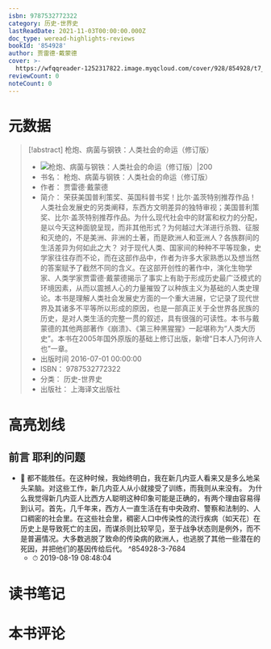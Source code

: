 ```yaml
---
isbn: 9787532772322
category: 历史-世界史
lastReadDate: 2021-11-03T00:00:00.000Z
doc_type: weread-highlights-reviews
bookId: '854928'
author: 贾雷德·戴蒙德
cover: >-
  https://wfqqreader-1252317822.image.myqcloud.com/cover/928/854928/t7_854928.jpg
reviewCount: 0
noteCount: 0
---
```

# 元数据
> [!abstract] 枪炮、病菌与钢铁：人类社会的命运（修订版）
> - ![ 枪炮、病菌与钢铁：人类社会的命运（修订版）|200](https://wfqqreader-1252317822.image.myqcloud.com/cover/928/854928/t7_854928.jpg)
> - 书名： 枪炮、病菌与钢铁：人类社会的命运（修订版）
> - 作者： 贾雷德·戴蒙德
> - 简介： 荣获美国普利策奖、英国科普书奖！比尔·盖茨特别推荐作品！人类社会发展史的另类阐释，东西方文明差异的独特审视；美国普利策奖、比尔·盖茨特别推荐作品。为什么现代社会中的财富和权力的分配，是以今天这种面貌呈现，而非其他形式？为何越过大洋进行杀戮、征服和灭绝的，不是美洲、非洲的土著，而是欧洲人和亚洲人？各族群间的生活差异为何如此之大？ 对于现代人类、国家间的种种不平等现象，史学家往往存而不论，而在这部作品中，作者为许多大家熟悉以及想当然的答案赋予了截然不同的含义。在这部开创性的著作中，演化生物学家、人类学家贾雷德·戴蒙德揭示了事实上有助于形成历史最广泛模式的环境因素，从而以震撼人心的力量摧毁了以种族主义为基础的人类史理论。本书是理解人类社会发展史方面的一个重大进展，它记录了现代世界及其诸多不平等所以形成的原因，也是一部真正关于全世界各民族的历史，是对人类生活的完整一贯的叙述，具有很强的可读性。本书与戴蒙德的其他两部著作《崩溃》、《第三种黑猩猩》一起堪称为“人类大历史”。本书在2005年国外原版的基础上修订出版，新增“日本人乃何许人也”一章。
> - 出版时间 2016-07-01 00:00:00
> - ISBN： 9787532772322
> - 分类： 历史-世界史
> - 出版社： 上海译文出版社

# 高亮划线

## 前言 耶利的问题


- 📌 都不能胜任。在这种时候，我始终明白，我在新几内亚人看来又是多么地呆头呆脑。对这些工作，新几内亚人从小就接受了训练，而我则从来没有。
为什么我觉得新几内亚人比西方人聪明这种印象可能是正确的，有两个理由容易得到认可。首先，几千年来，西方人一直生活在有中央政府、警察和法制的、人口稠密的社会里。在这些社会里，稠密人口中传染性的流行疾病（如天花）在历史上是导致死亡的主因，而谋杀则比较罕见，至于战争状态则是例外，而不是普遍情况。大多数逃脱了致命的传染病的欧洲人，也逃脱了其他一些潜在的死因，并把他们的基因传给后代。 ^854928-3-7684
    - ⏱ 2019-08-19 08:48:04 
# 读书笔记

# 本书评论
